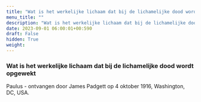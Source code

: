 ```yaml
---
title: "Wat is het werkelijke lichaam dat bij de lichamelijke dood wordt opgewekt"
menu_title: ""
description: "Wat is het werkelijke lichaam dat bij de lichamelijke dood wordt opgewekt"
date: 2023-09-01 06:00:01+00:590
draft: False
hidden: True
weight:
---
```

### Wat is het werkelijke lichaam dat bij de lichamelijke dood wordt opgewekt

Paulus - ontvangen door James Padgett op 4 oktober 1916, Washington, DC, USA.

